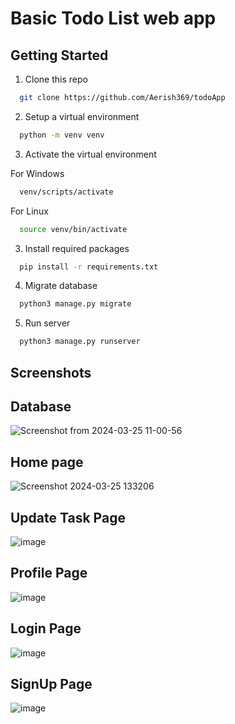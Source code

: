 # Basic Todo List web app

## Getting Started

1. Clone this repo

```bash
  git clone https://github.com/Aerish369/todoApp
```

2. Setup a virtual environment

```bash
  python -m venv venv
```

3. Activate the virtual environment

 For Windows

```bash
  venv/scripts/activate
```

  For Linux

```bash
  source venv/bin/activate
```

3. Install required packages

```bash
  pip install -r requirements.txt
```

4. Migrate database

```bash
  python3 manage.py migrate
```

5. Run server

```bash
  python3 manage.py runserver
```

## Screenshots

## Database
![Screenshot from 2024-03-25 11-00-56](https://github.com/Aerish369/todoApp/assets/107682299/750738f2-8eea-44a6-b868-0ebf04a31e9d)

## Home page

![Screenshot 2024-03-25 133206](https://github.com/Aerish369/todoApp/assets/107682299/2c9aded7-6cca-4bf1-b6de-4a4772030c8d)

## Update Task Page

![image](https://github.com/Aerish369/todoApp/assets/107682299/187bf189-3dc3-4e88-86bc-00ce86f45107)

## Profile Page

![image](https://github.com/Aerish369/todoApp/assets/107682299/e1c0ab7f-5c22-4e85-8899-1c7fb6c41023)

## Login Page

![image](https://github.com/Aerish369/todoApp/assets/107682299/8897abe5-c26f-43e6-9eeb-9faca7333a91)

## SignUp Page

![image](https://github.com/Aerish369/todoApp/assets/107682299/1b2310ba-eabc-4b45-8a5a-22b3436a269a)
